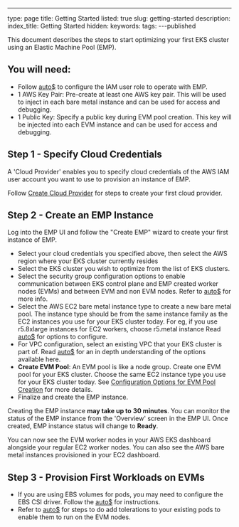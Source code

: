 ---
type: page
title: Getting Started
listed: true
slug: getting-started
description: 
index_title: Getting Started
hidden: 
keywords: 
tags: 
---published

This document describes the steps to start optimizing your first EKS cluster using an Elastic Machine Pool (EMP).

## You will need:

- Follow [auto$](/emp/iam-prereqs) to configure the IAM user role to operate with EMP.
- 1 AWS Key Pair: Pre-create at least one AWS key pair. This will be used to inject in each bare metal instance and can be used for access and debugging.
- 1 Public Key: Specify a public key during EVM pool creation. This key will be injected into each EVM instance and can be used for access and debugging. 

## Step 1 - Specify Cloud Credentials

A 'Cloud Provider' enables you to specify cloud credentials of the AWS IAM user account you want to use to provision an instance of EMP. 

Follow [Create Cloud Provider](/emp/cloud-provider) for steps to create your first cloud provider.

## Step 2 - Create an EMP Instance

Log into the EMP UI and follow the "Create EMP" wizard to create your first instance of EMP.

- Select your cloud credentials you specified above, then select the AWS region where your EKS cluster currently resides 
- Select the EKS cluster you wish to optimize from the list of EKS clusters.
- Select the security group configuration options to enable communication between EKS control plane and EMP created worker nodes (EVMs) and between EVM and non EVM nodes. Refer to [auto$](/emp/eks-cluster-security-groups) for more info.
- Select the AWS EC2 bare metal instance type to create a new bare metal pool. The instance type should be from the same instance family as the EC2 instances you use for your EKS cluster today. For eg, if you use r5.8xlarge instances for EC2 workers, choose r5.metal instance  Read [auto$](/emp/bare-metal-pool-configuration) for options to configure.
- For VPC configuration, select an existing VPC that your EKS cluster is part of. Read [auto$](/emp/bare-metal-pool-vpc-config) for an in depth understanding of the options available here.
- **Create EVM Pool**: An EVM pool is like a node group. Create one EVM pool for your EKS cluster. Choose the same EC2 instance type you use for your EKS cluster today. See [Configuration Options for EVM Pool Creation](/emp/elastic-virtual-machine-pools#configuration-options-for-evm-pool-creation) for more details. 
- Finalize and create the EMP instance.

Creating the EMP instance **may take up to** **30 minutes**. You can monitor the status of the EMP instance from the 'Overview' screen in the EMP UI. Once created, EMP instance status will change to **Ready**.

You can now see the EVM worker nodes in your AWS EKS dashboard alongside your regular EC2 worker nodes. You can also see the AWS bare metal instances provisioned in your EC2 dashboard.

## Step 3 - Provision First Workloads on EVMs

- If you are using EBS volumes for pods, you may need to configure the EBS CSI driver. Follow the [auto$](/emp/emp-ebs-csi-config) for instructions.
- Refer to [auto$](/emp/provision-workloads-on-evms) for steps to do add tolerations to your existing pods to enable them to run on the EVM nodes.

